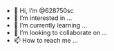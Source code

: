 - 👋 Hi, I’m @628750sc
- 👀 I’m interested in ...
- 🌱 I’m currently learning ...
- 💞️ I’m looking to collaborate on ...
- 📫 How to reach me ...

<!---
628750sc/628750sc is a ✨ special ✨ repository because its `README.md` (this file) appears on your GitHub profile.
You can click the Preview link to take a look at your changes.
--->
